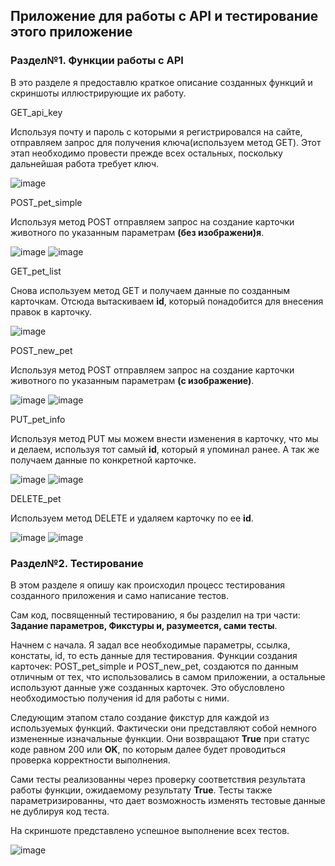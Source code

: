 ## **Приложение для работы с API и тестирование этого приложение**

### **Раздел№1. Функции работы с API**
В это разделе я предоставлю краткое описание созданных функций и скриншоты иллюстрирующие их работу.

GET_api_key

Используя почту и пароль с которыми я регистрировался на сайте, 
отправляем запрос для получения ключа(используем метод GET). 
Этот этап необходимо провести прежде всех остальных, 
поскольку дальнейшая работа требует ключ.

![image](https://user-images.githubusercontent.com/90044616/146928091-5670af5d-44a8-49d9-8925-2c8b25fe05fa.png)


POST_pet_simple

Используя метод POST отправляем запрос на создание карточки животного по указанным параметрам **(без изображени)я**.

![image](https://sun9-69.userapi.com/impg/afD5gpswYfFIXJXo-m5ez0I5A2GJypW43aXgVg/T6NLkCeLF2c.jpg?size=843x181&quality=96&sign=47f4754548e3766f02a73caff8c91feb&type=album)
![image](https://sun9-86.userapi.com/impg/nMBNAwsj96yPkgOIvKJy1B1_X7weChN98lDMWQ/yXep_dB6xJE.jpg?size=649x182&quality=96&sign=0cf9544ab443d6a5ffbf758b08bff2fd&type=album)

GET_pet_list

Снова используем метод GET и получаем данные по созданным карточкам. Отсюда вытаскиваем **id**, который понадобится 
для внесения правок в карточку.

![image](https://sun9-68.userapi.com/impg/o23C5RTgX9MqemnX3rH2PrHHFhY7TDw9Jo1W7w/LLeNQV4EQus.jpg?size=1149x192&quality=96&sign=54e5b3da0208c621f69802a078613bf5&type=album)

POST_new_pet

Используя метод POST отправляем запрос на создание карточки животного по указанным параметрам **(с изображение)**.

![image](https://sun9-24.userapi.com/impg/I1CMODNytg4s-2fp4yZliZPUTbMbHKRqvvWL0g/Zoc7lLUdNUE.jpg?size=1280x238&quality=96&sign=25da206725e1bfee3ef177957b83fc5a&type=album)
![image](https://sun9-9.userapi.com/impg/WtvyM_TxkCKEUdfkNx0z8raGaA8g8O7-UjXs0A/dutG78CyqKI.jpg?size=663x187&quality=96&sign=08be50bc096a41585bbb3c7f6c014da2&type=album)

PUT_pet_info

Используя метод PUT мы можем внести изменения в карточку, что мы и делаем, используя тот самый **id**, 
который я упоминал ранее. А так же получаем данные по конкретной карточке.

![image](https://sun9-22.userapi.com/impg/IUxKK7W12aQyc67YuQYE_A8PgLs80jCuJ5Lu9g/6VXV3pc24DU.jpg?size=1062x208&quality=96&sign=a57d6958e9cc5325d4e976968bb00090&type=album)
![image](https://sun9-65.userapi.com/impg/gBFe5SZ7snEhRyimfBmprIVMq530r-xEtjYxLg/rRf1DEMP45Y.jpg?size=662x102&quality=96&sign=7050efe22f18d4c8c5528df15a7816bf&type=album)

DELETE_pet

Используем метод DELETE и удаляем карточку по ее **id**.

![image](https://sun9-34.userapi.com/impg/vuIa2pUDpwSu05_wx9uErID_i9s73MTsHjE0hQ/Bn7rH3v_lLA.jpg?size=808x187&quality=96&sign=731aea0bcbcebabf684b264949ff346c&type=album)
![image](https://sun9-86.userapi.com/impg/nMBNAwsj96yPkgOIvKJy1B1_X7weChN98lDMWQ/yXep_dB6xJE.jpg?size=649x182&quality=96&sign=0cf9544ab443d6a5ffbf758b08bff2fd&type=album)

### **Раздел№2. Тестирование**

В этом разделе я опишу как происходил процесс тестирования созданного приложения и само написание тестов.

Сам код, посвященный тестированию, я бы разделил на три части: **Задание параметров, Фикстуры и, разумеется, 
сами тесты**.

Начнем с начала. Я задал все необходимые параметры, ссылка, констаты, id, то есть данные для тестирования. 
Функции создания карточек: POST_pet_simple и POST_new_pet, создаются по данным отличным от тех, 
что использовались в самом приложении, 
а остальные используют данные уже созданных карточек. Это обусловлено необходимостью получения id для работы с ними. 

Следующим этапом стало создание фикстур для каждой из используемых функций. Фактически они представляют собой немного 
измененные изначальные функции.
Они возвращают **True** при статус коде равном 200 или **OK**, 
по которым далее будет проводиться проверка корректности выполнения.

Сами тесты реализованны через проверку соответствия результата работы функции, ожидаемому результату **True**. 
Тесты также параметризированны, 
что дает возможность изменять тестовые данные не дублируя код теста.

На скриншоте представлено успешное выполнение всех тестов.

![image](https://sun9-15.userapi.com/impg/4mxCFHjqUy7m1-Uw_XW03F0G7hPKn7hJ2MPajg/FeFxT0eKNxs.jpg?size=1070x528&quality=96&sign=f6ccdfea248ca950b7c2373e8fc29a00&type=album)




